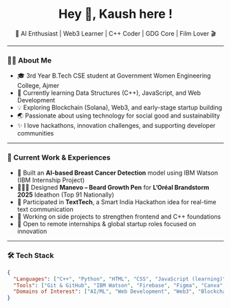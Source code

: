 <h1 align="center">Hey 👋, Kaush here !</h1>
<p align="center">🌸 AI Enthusiast | Web3 Learner | C++ Coder | GDG Core | Film Lover 🎬</p>

---

### 👩‍💻 About Me

- 🎓 3rd Year B.Tech CSE student at Government Women Engineering College, Ajmer  
- 🌱 Currently learning Data Structures (C++), JavaScript, and Web Development  
- 💡 Exploring Blockchain (Solana), Web3, and early-stage startup building  
- 🌏 Passionate about using technology for social good and sustainability  
- ✨ I love hackathons, innovation challenges, and supporting developer communities

---

### 💼 Current Work & Experiences

- 🧠 Built an **AI-based Breast Cancer Detection** model using IBM Watson (IBM Internship Project)  
- 🧔🏻‍♂️ Designed **Manevo – Beard Growth Pen** for **L’Oréal Brandstorm 2025** Ideathon (Top 91 Nationally)  
- 🧾 Participated in **TextTech**, a Smart India Hackathon idea for real-time text communication  
- 🧩 Working on side projects to strengthen frontend and C++ foundations  
- 🌿 Open to remote internships & global startup roles focused on innovation

---

### 🛠️ Tech Stack

```json
{
  "Languages": ["C++", "Python", "HTML", "CSS", "JavaScript (learning)"],
  "Tools": ["Git & GitHub", "IBM Watson", "Firebase", "Figma", "Canva", "VS Code"],
  "Domains of Interest": ["AI/ML", "Web Development", "Web3", "Blockchain", "IoT (V2X systems)"]
}
